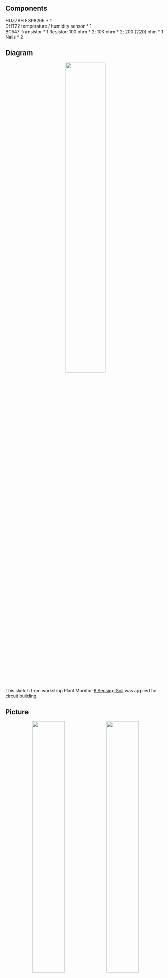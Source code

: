 
## Components 
HUZZAH ESP8266 * 1  
DHT22 temperature / humidity sensor * 1  
BC547 Transistor * 1
Resistor: 100 ohm * 2; 10K ohm * 2; 200 (220) ohm * 1  
Nails * 2

## Diagram
<p align='center'>
<img src="https://user-images.githubusercontent.com/91855312/139989508-086d885f-e25e-4c67-9437-f1d2779d32a9.png" width=50%>
</p>
This sketch from workshop Plant Monitor-<a href = "https://workshops.cetools.org/codelabs/CASA0014-2-Plant-Monitor/index.html?index=..%2F..index#7">8.Sensing Soil</a> was applied for circuit building.

## Picture 
<p align='center'>
<img src="https://user-images.githubusercontent.com/91855312/139998483-ed0527bd-6212-41af-bd97-3fabe0da2247.jpg" width=45%>&nbsp
<img src="https://user-images.githubusercontent.com/91855312/139999011-8332f892-b2c6-48ce-920a-72622532555a.jpg" width=45%>
</p>
Record of my circuit.

## Additional materials
For aesthetics and physical recognizability, the connection between the head of nails and wire are covered
<p align='center'>
<img src="https://user-images.githubusercontent.com/91855312/139984029-f0f1d837-96f3-4eb6-94c3-19bcd8e43986.jpg" width=25.5%>&nbsp
<img src="https://user-images.githubusercontent.com/91855312/139986626-ce09c536-a090-47d9-851c-46415694d699.jpg" width=45%>
</p>
